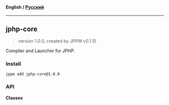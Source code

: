 #### **English** / [Русский](README.ru.md)

---

## jphp-core
> version 1.0.0, created by JPPM v0.1.15

Compiler and Launcher for JPHP.

### Install
```
jppm add jphp-core@1.0.0
```

### API
**Classes**